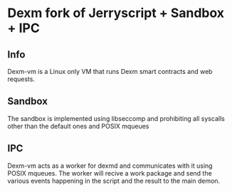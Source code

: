 # Dexm fork of Jerryscript + Sandbox + IPC
## Info
Dexm-vm is a Linux only VM that runs Dexm smart contracts and web requests.

## Sandbox
The sandbox is implemented using libseccomp and prohibiting all syscalls other than the default ones and POSIX mqueues

## IPC
Dexm-vm acts as a worker for dexmd and communicates with it using POSIX mqueues. The worker will recive a work package and send the various events happening in the script and the result to the main demon.

